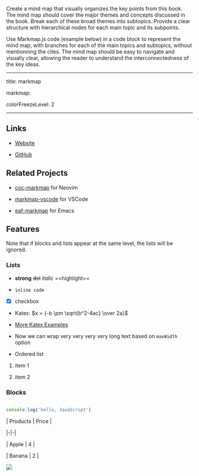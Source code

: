 Create a mind map that visually organizes the key points from this book. The mind map should cover the major themes and concepts discussed in the book. Break each of these broad themes into subtopics. Provide a clear structure with hierarchical nodes for each main topic and its subpoints.



Use Markmap.js code (example below) in a code block to represent the mind map, with branches for each of the main topics and subtopics, without mentionning the cites. The mind map should be easy to navigate and visually clear, allowing the reader to understand the interconnectedness of the key ideas.

<MarkmapExample>

---

title: markmap

markmap:

colorFreezeLevel: 2

---



## Links



- [Website](https://markmap.js.org/)

- [GitHub](https://github.com/gera2ld/markmap)



## Related Projects



- [coc-markmap](https://github.com/gera2ld/coc-markmap) for Neovim

- [markmap-vscode](https://marketplace.visualstudio.com/items?itemName=gera2ld.markmap-vscode) for VSCode

- [eaf-markmap](https://github.com/emacs-eaf/eaf-markmap) for Emacs



## Features



Note that if blocks and lists appear at the same level, the lists will be ignored.



### Lists



- **strong** ~~del~~ *italic* ==highlight==

- `inline code`

- [x] checkbox

- Katex: $x = {-b \pm \sqrt{b^2-4ac} \over 2a}$ <!-- markmap: fold -->

- [More Katex Examples](#?d=gist:af76a4c245b302206b16aec503dbe07b:katex.md)

- Now we can wrap very very very very long text based on `maxWidth` option

- Ordered list

1. item 1

2. item 2



### Blocks



```js

console.log('hello, JavaScript')

```



| Products | Price |

|-|-|

| Apple | 4 |

| Banana | 2 |



![](https://markmap.js.org/favicon.png)

</MarkmapExample>
